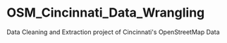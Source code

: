 # OSM_Cincinnati_Data_Wrangling
Data Cleaning and Extraction project of Cincinnati's OpenStreetMap Data
